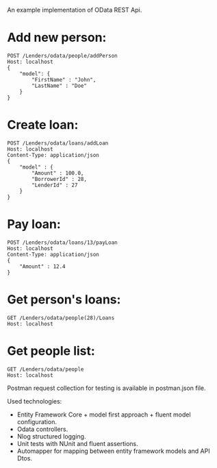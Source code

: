 An example implementation of OData REST Api.

# Add new person:
    POST /Lenders/odata/people/addPerson
    Host: localhost
    {
	    "model": {
		    "FirstName" : "John",
		    "LastName" : "Doe"
	    }
    }
	
# Create loan:
    POST /Lenders/odata/loans/addLoan
    Host: localhost
    Content-Type: application/json
    {
	    "model" : {
		    "Amount" : 100.0,
		    "BorrowerId" : 28,
		    "LenderId" : 27
	    }
    }
	
# Pay loan:
    POST /Lenders/odata/loans/13/payLoan
    Host: localhost
    Content-Type: application/json
    {
	    "Amount" : 12.4
    }
	
# Get person's loans:
    GET /Lenders/odata/people(28)/Loans
    Host: localhost

# Get people list:
    GET /Lenders/odata/people
    Host: localhost
	
Postman request collection for testing is available in postman.json file.
	
Used technologies:
- Entity Framework Core + model first approach + fluent model configuration.
- Odata controllers.
- Nlog structured logging.
- Unit tests with NUnit and fluent assertions.
- Automapper for mapping between entity framework models and API Dtos.